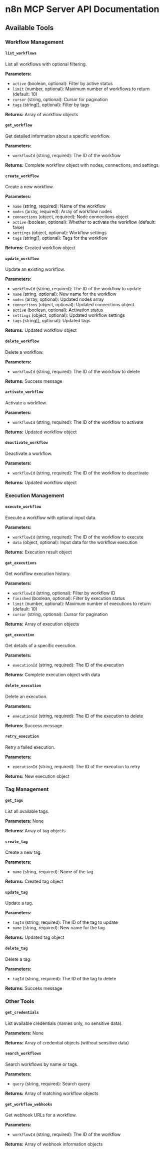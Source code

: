 # n8n MCP Server API Documentation

## Available Tools

### Workflow Management

#### `list_workflows`
List all workflows with optional filtering.

**Parameters:**
- `active` (boolean, optional): Filter by active status
- `limit` (number, optional): Maximum number of workflows to return (default: 10)
- `cursor` (string, optional): Cursor for pagination
- `tags` (string[], optional): Filter by tags

**Returns:** Array of workflow objects

#### `get_workflow`
Get detailed information about a specific workflow.

**Parameters:**
- `workflowId` (string, required): The ID of the workflow

**Returns:** Complete workflow object with nodes, connections, and settings

#### `create_workflow`
Create a new workflow.

**Parameters:**
- `name` (string, required): Name of the workflow
- `nodes` (array, required): Array of workflow nodes
- `connections` (object, required): Node connections object
- `active` (boolean, optional): Whether to activate the workflow (default: false)
- `settings` (object, optional): Workflow settings
- `tags` (string[], optional): Tags for the workflow

**Returns:** Created workflow object

#### `update_workflow`
Update an existing workflow.

**Parameters:**
- `workflowId` (string, required): The ID of the workflow to update
- `name` (string, optional): New name for the workflow
- `nodes` (array, optional): Updated nodes array
- `connections` (object, optional): Updated connections object
- `active` (boolean, optional): Activation status
- `settings` (object, optional): Updated workflow settings
- `tags` (string[], optional): Updated tags

**Returns:** Updated workflow object

#### `delete_workflow`
Delete a workflow.

**Parameters:**
- `workflowId` (string, required): The ID of the workflow to delete

**Returns:** Success message

#### `activate_workflow`
Activate a workflow.

**Parameters:**
- `workflowId` (string, required): The ID of the workflow to activate

**Returns:** Updated workflow object

#### `deactivate_workflow`
Deactivate a workflow.

**Parameters:**
- `workflowId` (string, required): The ID of the workflow to deactivate

**Returns:** Updated workflow object

### Execution Management

#### `execute_workflow`
Execute a workflow with optional input data.

**Parameters:**
- `workflowId` (string, required): The ID of the workflow to execute
- `data` (object, optional): Input data for the workflow execution

**Returns:** Execution result object

#### `get_executions`
Get workflow execution history.

**Parameters:**
- `workflowId` (string, optional): Filter by workflow ID
- `finished` (boolean, optional): Filter by execution status
- `limit` (number, optional): Maximum number of executions to return (default: 10)
- `cursor` (string, optional): Cursor for pagination

**Returns:** Array of execution objects

#### `get_execution`
Get details of a specific execution.

**Parameters:**
- `executionId` (string, required): The ID of the execution

**Returns:** Complete execution object with data

#### `delete_execution`
Delete an execution.

**Parameters:**
- `executionId` (string, required): The ID of the execution to delete

**Returns:** Success message

#### `retry_execution`
Retry a failed execution.

**Parameters:**
- `executionId` (string, required): The ID of the execution to retry

**Returns:** New execution object

### Tag Management

#### `get_tags`
List all available tags.

**Parameters:** None

**Returns:** Array of tag objects

#### `create_tag`
Create a new tag.

**Parameters:**
- `name` (string, required): Name of the tag

**Returns:** Created tag object

#### `update_tag`
Update a tag.

**Parameters:**
- `tagId` (string, required): The ID of the tag to update
- `name` (string, required): New name for the tag

**Returns:** Updated tag object

#### `delete_tag`
Delete a tag.

**Parameters:**
- `tagId` (string, required): The ID of the tag to delete

**Returns:** Success message

### Other Tools

#### `get_credentials`
List available credentials (names only, no sensitive data).

**Parameters:** None

**Returns:** Array of credential objects (without sensitive data)

#### `search_workflows`
Search workflows by name or tags.

**Parameters:**
- `query` (string, required): Search query

**Returns:** Array of matching workflow objects

#### `get_workflow_webhooks`
Get webhook URLs for a workflow.

**Parameters:**
- `workflowId` (string, required): The ID of the workflow

**Returns:** Array of webhook information objects
